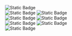 <img alt="Static Badge" src="https://img.shields.io/badge/42Seoul-%23000000?style=flat&logo=42">

<div>
  <img alt="Static Badge" src="https://img.shields.io/badge/C-%23A8B9CC?style=flat&logo=C&logoColor=%23FFFFFF">
  <img alt="Static Badge" src="https://img.shields.io/badge/C%2B%2B-%2300599C?style=flat&logo=C%2B%2B">
</div>

<div>
  <img alt="Static Badge" src="https://img.shields.io/badge/Spring-%236DB33F?style=flat&logo=Spring&logoColor=%23FFFFFF">  
  <img alt="Static Badge" src="https://img.shields.io/badge/Junit5-%2325A162?logo=Junit5&logoColor=%23FFFFFF">
</div>

<div>
  <img alt="Static Badge" src="https://img.shields.io/badge/NestJS-%23E0234E?style=flat&logo=nestjs">
  <img alt="Static Badge" src="https://img.shields.io/badge/Jest-%23C21325?style=flat&logo=jest">  
</div>

<div>
  <img alt="Static Badge" src="https://img.shields.io/badge/Github%20Action-%232088FF?logo=githubactions&logoColor=%23FFFFFF">
</div>
